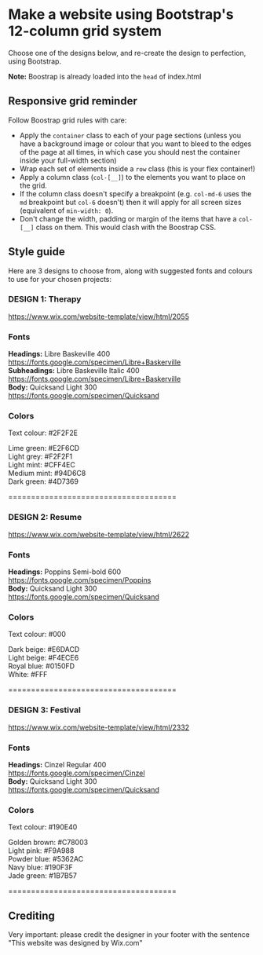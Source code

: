 # Make a website using Bootstrap's 12-column grid system

Choose one of the designs below, and re-create the design to perfection, using Bootstrap.

**Note:** Boostrap is already loaded into the `head` of index.html

## Responsive grid reminder

Follow Boostrap grid rules with care:
- Apply the `container` class to each of your page sections (unless you have a background image or colour that you want to bleed to the edges of the page at all times, in which case you should nest the container inside your full-width section)
- Wrap each set of elements inside a `row` class (this is your flex container!)
- Apply a column class (`col-[__]`) to the elements you want to place on the grid.
- If the column class doesn't specify a breakpoint (e.g. `col-md-6` uses the `md` breakpoint but `col-6` doesn't) then it will apply for all screen sizes (equivalent of `min-width: 0`).
- Don't change the width, padding or margin of the items that have a `col-[__]` class on them. This would clash with the Boostrap CSS.


## Style guide

Here are 3 designs to choose from, along with suggested fonts and colours to use for your chosen projects:

### **DESIGN 1: Therapy**
https://www.wix.com/website-template/view/html/2055
### Fonts
**Headings:** Libre Baskeville 400  
https://fonts.google.com/specimen/Libre+Baskerville  
**Subheadings:** Libre Baskeville Italic 400  
https://fonts.google.com/specimen/Libre+Baskerville  
**Body:** Quicksand Light 300  
https://fonts.google.com/specimen/Quicksand  

### Colors
Text colour: #2F2F2E  
  
Lime green: #E2F6CD  
Light grey: #F2F2F1  
Light mint: #CFF4EC  
Medium mint: #94D6C8  
Dark green: #4D7369  

=====================================

### **DESIGN 2: Resume**
https://www.wix.com/website-template/view/html/2622  

### Fonts
**Headings:** Poppins Semi-bold 600  
https://fonts.google.com/specimen/Poppins  
**Body:** Quicksand Light 300  
https://fonts.google.com/specimen/Quicksand  

### Colors
Text colour: #000  
  
Dark beige: #E6DACD  
Light beige: #F4ECE6  
Royal blue: #0150FD  
White: #FFF  

=====================================

### **DESIGN 3: Festival**
https://www.wix.com/website-template/view/html/2332
### Fonts
**Headings:** Cinzel Regular 400  
https://fonts.google.com/specimen/Cinzel  
**Body:** Quicksand Light 300  
https://fonts.google.com/specimen/Quicksand  

### Colors
Text colour: #190E40  
  
Golden brown: #C78003  
Light pink: #F9A988  
Powder blue: #5362AC  
Navy blue: #190F3F  
Jade green: #1B7B57  

=====================================

## **Crediting**

Very important: please credit the designer in your footer with the sentence 
"This website was designed by Wix.com"

